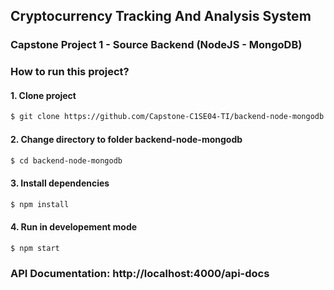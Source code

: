 ## Cryptocurrency Tracking And Analysis System

### Capstone Project 1 - Source Backend (NodeJS - MongoDB)

### How to run this project?

#### 1. Clone project

```bash
$ git clone https://github.com/Capstone-C1SE04-TI/backend-node-mongodb.git
```

#### 2. Change directory to folder backend-node-mongodb

```bash
$ cd backend-node-mongodb
```

#### 3. Install dependencies

```bash
$ npm install
```

#### 4. Run in developement mode

```bash
$ npm start
```

### API Documentation: http://localhost:4000/api-docs
